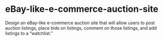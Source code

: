 # eBay-like-e-commerce-auction-site
Design an eBay-like e-commerce auction site that will allow users to post auction listings, place bids on listings, comment on those listings, and add listings to a “watchlist.”
